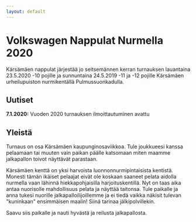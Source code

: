 ```yaml
---
layout: default
---
```


# Volkswagen Nappulat Nurmella 2020

Kärsämäen nappulat järjestää jo seitsemännen kerran turnauksen
lauantaina 23.5.2020 -10 pojille ja sunnuntaina 24.5.2019 -11 ja -12
pojille Kärsämäen urheilupuiston nurmikentällä Pulmussuonkadulla.

## Uutiset

**7.1.2020:** Vuoden 2020 turnauksen ilmoittautuminen avattu


## Yleistä

Turnaus on osa Kärsämäen kaupunginosaviikkoa. Tule joukkueesi kanssa
pelaamaan tai muuten vain paikan päälle katsomaan miten maamme
jalkapallon toivot näyttävät parastaan.

Kärsämäen kenttä on yksi harvoista luonnonnurmipintaisista kentistä.
Monesti tämän ikäiset pelaajat eivät ole koskaan saaneet pelata
aidolla nurmella vaan lähinnä hiekkapohjaisilla harjoituskentillä. Nyt
on taas aika antaa nuorisolle mahdollisuus pelata ja näyttää taitonsa.
Tule paikalle ja anna tukesi nuorille jalkapalloilijoillemme ja ei
tiedä vaikka näkisit tulevan "kuninkaan" ensimmäisen maalin! Siinä
tarinaa jälkipolvillekin.

Saavu siis paikalle ja nauti hyvästä ja reilusta jalkapallosta.

